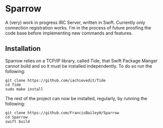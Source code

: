 # Sparrow

A (very) work in progress IRC Server, written in Swift. Currently only connection registration works. I'm in the process of future proofing the code base before implementing new commands and features.

## Installation

Sparrow relies on a TCP/IP library, called Tide, that Swift Package Manger cannot build and so it must be installed independently. To do so run the following:

```
git clone https://github.com/iachievedit/Tide
cd Tide
sudo make install
```

The rest of the project can now be installed, regularly, by running the following:

```
git clone https://github.com/FrancisBaileyH/Sparrow
cd Sparrow
swift build
```
